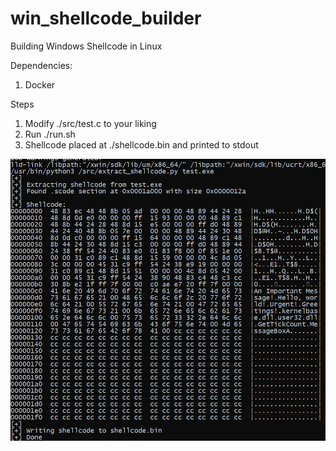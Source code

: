 # win_shellcode_builder
Building Windows Shellcode in Linux

Dependencies:
1) Docker

Steps
1) Modify ./src/test.c to your liking
2) Run ./run.sh
3) Shellcode placed at ./shellcode.bin and printed to stdout

![Shellcode Output](https://github.com/defparam/win_shellcode_builder/blob/main/demo.png?raw=true)
